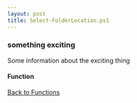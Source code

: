 ```yaml
---
layout: post
title: Select-FolderLocation.ps1
---
```


### something exciting

Some information about the exciting thing

#### Function

<script src="https://gist-it.appspot.com/github.com/BanterBoy/scripts-blog/blob/master/PowerShell/functions/Select-FolderLocation.ps1" crossorigin="anonymous"></script>

<a href="/menu/_pages/functions.html">Back to Functions</a>
